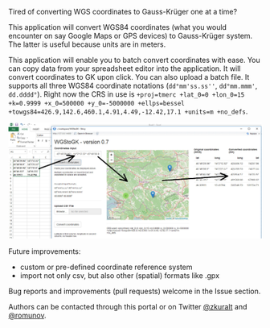 Tired of converting WGS coordinates to Gauss-Krüger one at a time?

This application will convert WGS84 coordinates (what you would encounter on say Google Maps or GPS devices) to Gauss-Krüger system. The latter is useful because units are in meters.

This application will enable you to batch convert coordinates with ease. You can copy data from your spreadsheet editor into the application. It will convert coordinates to GK upon click. You can also upload a batch file. It supports all three WGS84 coordinate notations (`dd°mm'ss.ss''`, `dd°mm.mmm'`, `dd.dddd°`). Right now the CRS in use is `+proj=tmerc +lat_0=0 +lon_0=15 +k=0.9999 +x_0=500000 +y_0=-5000000 +ellps=bessel +towgs84=426.9,142.6,460.1,4.91,4.49,-12.42,17.1 +units=m +no_defs`.

![](workflow.jpg)

Future improvements:

 * custom or pre-defined coordinate reference system
 * import not only csv, but also other (spatial) formats like .gpx

Bug reports and improvements (pull requests) welcome in the Issue section.

Authors can be contacted through this portal or on Twitter [@zkuralt](https://twitter.com/zkuralt) and [@romunov](https://twitter.com/romunov).